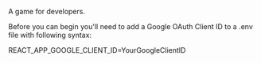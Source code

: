 A game for developers.

Before you can begin you'll need to add a Google OAuth Client ID to a .env file with following syntax:

REACT_APP_GOOGLE_CLIENT_ID=YourGoogleClientID
